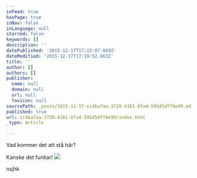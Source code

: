 ```yaml
---
inFeed: true
hasPage: true
inNav: false
inLanguage: null
starred: false
keywords: []
description: ''
datePublished: '2015-12-17T17:22:07.069Z'
dateModified: '2015-12-17T17:19:52.663Z'
title: ''
author: []
authors: []
publisher:
  name: null
  domain: null
  url: null
  favicon: null
sourcePath: _posts/2015-12-17-cc4ba7aa-3720-4381-8fa4-595d5dff0e99.md
published: true
url: cc4ba7aa-3720-4381-8fa4-595d5dff0e99/index.html
_type: Article

---
```

Vad kommer det att stå här?

Kanske det  funkar!
![](https://the-grid-user-content.s3-us-west-2.amazonaws.com/36bba4b2-516f-4fef-9d31-e8deb0924348.jpg)

nsjhk
